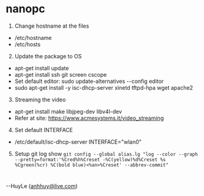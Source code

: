 # nanopc

1. Change hostname at the files
- /etc/hostname 
- /etc/hosts
2. Update the package to OS
- apt-get install update
- apt-get install ssh git screen cscope
- Set default editor: sudo update-alternatives --config editor
- sudo apt-get install -y isc-dhcp-server xinetd tftpd-hpa wget apache2
3. Streaming the video 
- apt-get install make libjpeg-dev libv4l-dev
- Refer at site: https://www.acmesystems.it/video_streaming
4. Set default INTERFACE
- /etc/default/isc-dhcp-server INTERFACE="wlan0"
5. Setup git log show
 `git config --global alias.lg "log --color --graph --pretty=format:'%Cred%h%Creset -%C(yellow)%d%Creset %s %Cgreen(%cr) %C(bold blue)<%an>%Creset' --abbrev-commit"`

#
--HuyLe (anhhuy@live.com)
